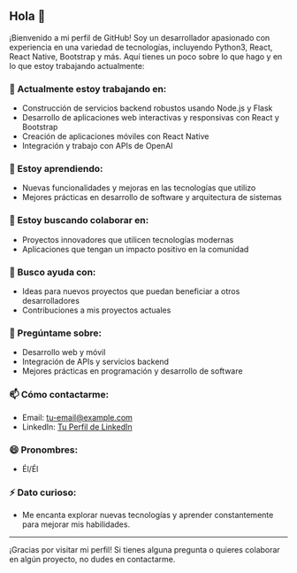 ## Hola 👋

¡Bienvenido a mi perfil de GitHub! Soy un desarrollador apasionado con experiencia en una variedad de tecnologías, incluyendo Python3, React, React Native, Bootstrap y más. Aquí tienes un poco sobre lo que hago y en lo que estoy trabajando actualmente:

### 🔭 Actualmente estoy trabajando en:
- Construcción de servicios backend robustos usando Node.js y Flask
- Desarrollo de aplicaciones web interactivas y responsivas con React y Bootstrap
- Creación de aplicaciones móviles con React Native
- Integración y trabajo con APIs de OpenAI

### 🌱 Estoy aprendiendo:
- Nuevas funcionalidades y mejoras en las tecnologías que utilizo
- Mejores prácticas en desarrollo de software y arquitectura de sistemas

### 👯 Estoy buscando colaborar en:
- Proyectos innovadores que utilicen tecnologías modernas
- Aplicaciones que tengan un impacto positivo en la comunidad

### 🤔 Busco ayuda con:
- Ideas para nuevos proyectos que puedan beneficiar a otros desarrolladores
- Contribuciones a mis proyectos actuales

### 💬 Pregúntame sobre:
- Desarrollo web y móvil
- Integración de APIs y servicios backend
- Mejores prácticas en programación y desarrollo de software

### 📫 Cómo contactarme:
- Email: [tu-email@example.com](mailto:tu-email@example.com)
- LinkedIn: [Tu Perfil de LinkedIn](https://www.linkedin.com/in/tu-perfil)

### 😄 Pronombres:
- Él/Él

### ⚡ Dato curioso:
- Me encanta explorar nuevas tecnologías y aprender constantemente para mejorar mis habilidades.

---

¡Gracias por visitar mi perfil! Si tienes alguna pregunta o quieres colaborar en algún proyecto, no dudes en contactarme.
